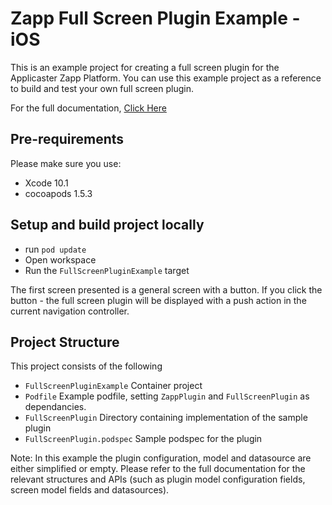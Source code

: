 # Zapp Full Screen Plugin Example - iOS

This is an example project for creating a full screen plugin for the Applicaster Zapp Platform. You can use this example project as a reference to build and test your own full screen plugin.

For the full documentation, [Click Here](https://developer.applicaster.com/ui-builder/ios/ScreenPlugin.html)

## Pre-requirements

Please make sure you use:
* Xcode 10.1
* cocoapods 1.5.3

## Setup and build project locally

* run `pod update`
* Open workspace
* Run the `FullScreenPluginExample` target

The first screen presented is a general screen with a button.
If you click the button - the full screen plugin will be displayed with a push action in the current navigation controller.

## Project Structure 

This project consists of the following
* `FullScreenPluginExample` Container project
* `Podfile` Example podfile, setting `ZappPlugin` and `FullScreenPlugin` as dependancies.
* `FullScreenPlugin` Directory containing implementation of the sample plugin
* `FullScreenPlugin.podspec` Sample podspec for the plugin

Note: In this example the plugin configuration, model and datasource are either simplified or empty.
Please refer to the full documentation for the relevant structures and APIs (such as plugin model configuration fields, screen model fields and datasources).